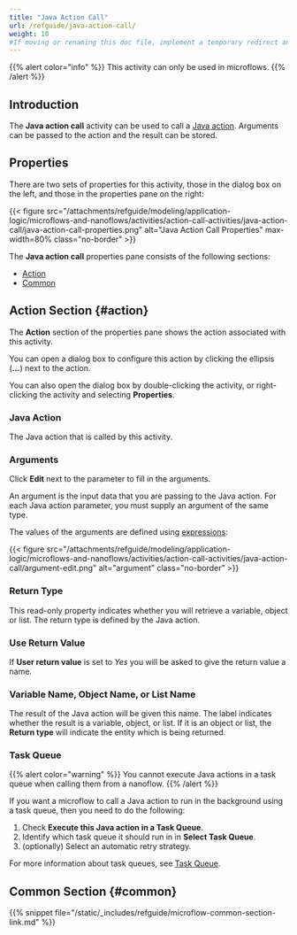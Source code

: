 ```yaml
---
title: "Java Action Call"
url: /refguide/java-action-call/
weight: 10
#If moving or renaming this doc file, implement a temporary redirect and let the respective team know they should update the URL in the product. See Mapping to Products for more details.
---
```


{{% alert color="info" %}}
This activity can only be used in microflows.
{{% /alert %}}

## Introduction

The **Java action call** activity can be used to call a [Java action](/refguide/java-actions/). Arguments can be passed to the action and the result can be stored.

## Properties

There are two sets of properties for this activity, those in the dialog box on the left, and those in the properties pane on the right:

{{< figure src="/attachments/refguide/modeling/application-logic/microflows-and-nanoflows/activities/action-call-activities/java-action-call/java-action-call-properties.png" alt="Java Action Call Properties" max-width=80% class="no-border" >}}

The **Java action call** properties pane consists of the following sections:

* [Action](#action)
* [Common](#common)

## Action Section {#action}

The **Action** section of the properties pane shows the action associated with this activity.

You can open a dialog box to configure this action by clicking the ellipsis (**…**) next to the action.

You can also open the dialog box by double-clicking the activity, or right-clicking the activity and selecting **Properties**.

### Java Action

The Java action that is called by this activity.

### Arguments

Click **Edit** next to the parameter to fill in the arguments. 

An argument is the input data that you are passing to the Java action. For each Java action parameter, you must supply an argument of the same type. 

The values of the arguments are defined using [expressions](/refguide/expressions/):

{{< figure src="/attachments/refguide/modeling/application-logic/microflows-and-nanoflows/activities/action-call-activities/java-action-call/argument-edit.png" alt="argument" class="no-border" >}}

### Return Type

This read-only property indicates whether you will retrieve a variable, object or list. The return type is defined by the Java action. 

### Use Return Value

If **User return value** is set to *Yes* you will be asked to give the return value a name.

### Variable Name, Object Name, or List Name

The result of the Java action will be given this name. The label indicates whether the result is a variable, object, or list. If it is an object or list, the **Return type** will indicate the entity which is being returned.

### Task Queue

{{% alert color="warning" %}}
You cannot execute Java actions in a task queue when calling them from a nanoflow.
{{% /alert %}}

If you want a microflow to call a Java action to run in the background using a task queue, then you need to do the following:

1. Check **Execute this Java action in a Task Queue**.
2. Identify which task queue it should run in in **Select Task Queue**.
3. (optionally) Select an automatic retry strategy.

For more information about task queues, see [Task Queue](/refguide/task-queue/).

## Common Section {#common}

{{% snippet file="/static/_includes/refguide/microflow-common-section-link.md" %}}

